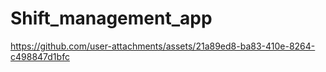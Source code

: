 # Shift_management_app

https://github.com/user-attachments/assets/21a89ed8-ba83-410e-8264-c498847d1bfc

